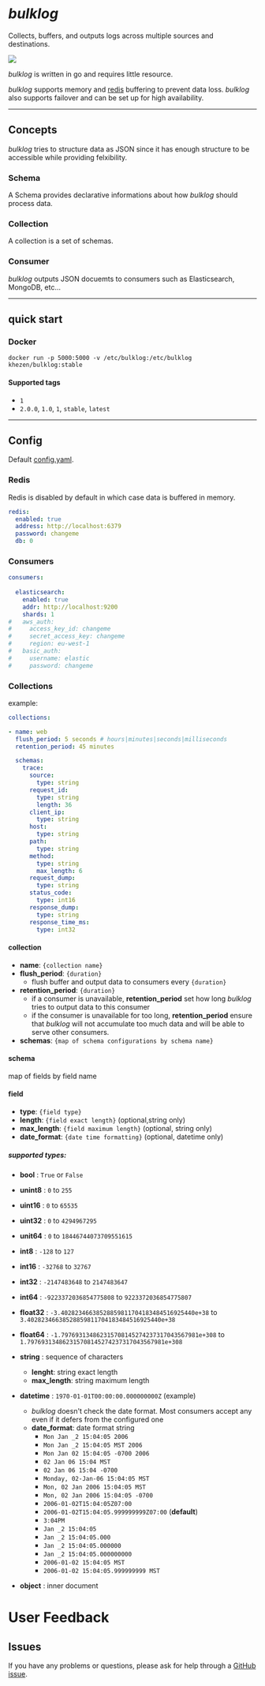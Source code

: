 
# *bulklog*

Collects, buffers, and outputs logs across multiple sources and destinations.

![](https://github.com/khezen/bulklog/raw/master/icon.png)

*bulklog* is written in go and requires little resource.

*bulklog* supports memory and [redis](https://redis.io/topics/persistence) buffering to prevent data loss. 
*bulklog* also supports failover and can be set up for high availability.

---

## Concepts

*bulklog* tries to structure data as JSON since it has enough structure to be accessible while providing felxibility.

### Schema

A Schema provides declarative informations about how *bulklog* should process data.

### Collection

A collection is a set of schemas.

### Consumer

*bulklog* outputs JSON docuemts to consumers such as Elasticsearch, MongoDB, etc...

---

## quick start

### Docker
`docker run -p 5000:5000 -v /etc/bulklog:/etc/bulklog khezen/bulklog:stable`
#### Supported tags
* `1`
* `2.0.0`, `1.0`, `1`, `stable`, `latest`

---

## Config 

Default [config.yaml](https://github.com/khezen/bulklog/raw/master/config.yaml).

### Redis

Redis is disabled by default in which case data is buffered in memory.

```yaml
redis:
  enabled: true
  address: http://localhost:6379
  password: changeme
  db: 0
```

### Consumers

```yaml
consumers: 
 
  elasticsearch:
    enabled: true
    addr: http://localhost:9200
    shards: 1
#   aws_auth:
#     access_key_id: changeme
#     secret_access_key: changeme
#     region: eu-west-1
#   basic_auth: 
#     username: elastic
#     password: changeme
```

### Collections

example:

```yaml
collections:

- name: web
  flush_period: 5 seconds # hours|minutes|seconds|milliseconds
  retention_period: 45 minutes

  schemas:
    trace:
      source: 
        type: string
      request_id: 
        type: string
        length: 36
      client_ip: 
        type: string
      host: 
        type: string
      path: 
        type: string
      method: 
        type: string
        max_length: 6
      request_dump: 
        type: string
      status_code: 
        type: int16
      response_dump: 
        type: string
      response_time_ms: 
        type: int32
```

#### collection

* **name**: `{collection name}`
* **flush_period**: `{duration}`
  * flush buffer and output data to consumers every `{duration}` 
* **retention_period**: `{duration}`
  * if a consumer is unavailable, **retention_period** set how long *bulklog* tries to output data to this consumer
  * if the consumer is unavailable for too long, **retention_period** ensure that *bulklog* will not accumulate too much data and will be able to serve other consumers.
* **schemas**: `{map of schema configurations by schema name}`

#### schema

map of fields by field name

#### field

* **type**: `{field type}`
* **length**: `{field exact length}` (optional,string only)
* **max_length**: `{field maximum length}` (optional, string only)
* **date_format**: `{date time formatting}` (optional, datetime only)


##### supported types:

* **bool** : `True` or `False`

* **unint8** : `0` to `255`
* **uint16** : `0` to `65535`
* **uint32** : `0` to `4294967295`
* **unit64** : `0` to `18446744073709551615`

* **int8** : `-128` to `127`
* **int16** : `-32768` to `32767`
* **int32** : `-2147483648` to `2147483647`
* **int64** : `-9223372036854775808` to `9223372036854775807`

* **float32** : `-3.40282346638528859811704183484516925440e+38` to `3.40282346638528859811704183484516925440e+38`
* **float64** : `-1.797693134862315708145274237317043567981e+308` to `1.797693134862315708145274237317043567981e+308`

* **string** : sequence of characters
   * **lenght**: string exact length
   * **max_length**: string maximum length

* **datetime** : `1970-01-01T00:00:00.000000000Z` (example)
  * *bulklog* doesn't check the date format. Most consumers accept any even if it defers from the configured one
  * **date_format**: date format string
    * `Mon Jan _2 15:04:05 2006`
    * `Mon Jan _2 15:04:05 MST 2006`
    * `Mon Jan 02 15:04:05 -0700 2006`
    * `02 Jan 06 15:04 MST`
    * `02 Jan 06 15:04 -0700`
    * `Monday, 02-Jan-06 15:04:05 MST`
    * `Mon, 02 Jan 2006 15:04:05 MST`
    * `Mon, 02 Jan 2006 15:04:05 -0700`
    * `2006-01-02T15:04:05Z07:00`
    * `2006-01-02T15:04:05.999999999Z07:00` (**default**)
    * `3:04PM`
    * `Jan _2 15:04:05`
    * `Jan _2 15:04:05.000`
    * `Jan _2 15:04:05.000000`
    * `Jan _2 15:04:05.000000000`
    * `2006-01-02 15:04:05 MST`
    * `2006-01-02 15:04:05.999999999 MST`

* **object** : inner document 




# User Feedback
## Issues
If you have any problems or questions, please ask for help through a [GitHub issue](https://github.com/khezen/bulklog/issues).
